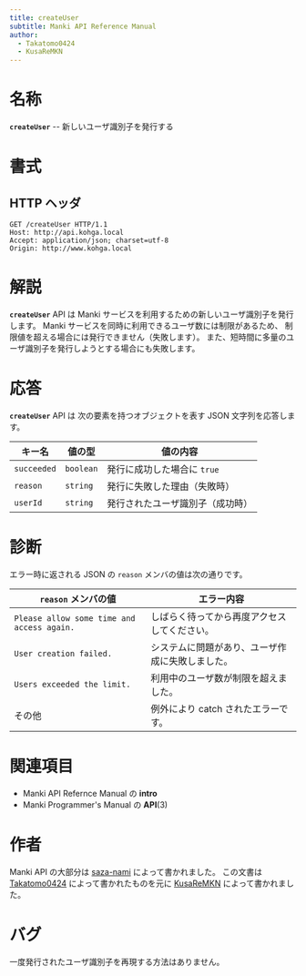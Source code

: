 ```yaml
---
title: createUser
subtitle: Manki API Reference Manual
author:
  - Takatomo0424
  - KusaReMKN
---
```


# 名称

**`createUser`** -- 新しいユーザ識別子を発行する

# 書式

## HTTP ヘッダ

```http
GET /createUser HTTP/1.1
Host: http://api.kohga.local
Accept: application/json; charset=utf-8
Origin: http://www.kohga.local
```

# 解説

**`createUser`** API は
Manki サービスを利用するための新しいユーザ識別子を発行します。
Manki サービスを同時に利用できるユーザ数には制限があるため、
制限値を超える場合には発行できません（失敗します）。
また、短時間に多量のユーザ識別子を発行しようとする場合にも失敗します。

# 応答

**`createUser`** API は
次の要素を持つオブジェクトを表す JSON 文字列を応答します。

| キー名      | 値の型    | 値の内容                         |
| ----------- | --------- | -------------------------------- |
| `succeeded` | `boolean` | 発行に成功した場合に `true`      |
| `reason`    | `string`  | 発行に失敗した理由（失敗時）     |
| `userId`    | `string`  | 発行されたユーザ識別子（成功時） |

# 診断

エラー時に返される JSON の `reason` メンバの値は次の通りです。

| `reason` メンバの値                        | エラー内容                                       |
| ------------------------------------------ | ------------------------------------------------ |
| `Please allow some time and access again.` | しばらく待ってから再度アクセスしてください。     |
| `User creation failed.`                    | システムに問題があり、ユーザ作成に失敗しました。 |
| `Users exceeded the limit.`                | 利用中のユーザ数が制限を超えました。             |
| その他                                     | 例外により catch されたエラーです。              |

# 関連項目

- Manki API Refernce Manual の **intro**
- Manki Programmer's Manual の **API**(3)

# 作者

Manki API の大部分は [saza-nami][saza-nami] によって書かれました。
この文書は [Takatomo0424][takatomo0424] によって書かれたものを元に
[KusaReMKN][kusaremkn] によって書かれました。

# バグ

一度発行されたユーザ識別子を再現する方法はありません。

[saza-nami]: https://github.com/saza-nami
[takatomo0424]: https://github.com/Takatomo0424
[kusaremkn]: https://github.com/KusaReMKN
